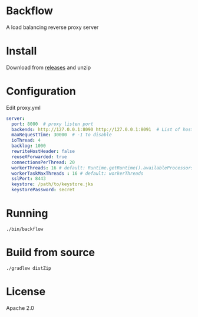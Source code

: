 # Backflow

A load balancing reverse proxy server

# Install

Download from [releases](https://github.com/ajermakovics/backflow/releases) and unzip

# Configuration

Edit proxy.yml

```yml
server:
  port: 8000  # proxy listen port
  backends: http://127.0.0.1:8090 http://127.0.0.1:8091  # List of hosts to forward requests to (in round-robin)
  maxRequestTime: 30000  # -1 to disable
  ioThread: 4
  backlog: 1000
  rewriteHostHeader: false
  reuseXForwarded: true
  connectionsPerThread: 20
  workerThreads: 16 # default: Runtime.getRuntime().availableProcessors()*8
  workerTaskMaxThreads : 16 # default: workerThreads
  sslPort: 8443
  keystore: /path/to/keystore.jks
  keystorePassword: secret

```

# Running

`./bin/backflow`

# Build from source

`./gradlew distZip`

# License

Apache 2.0
